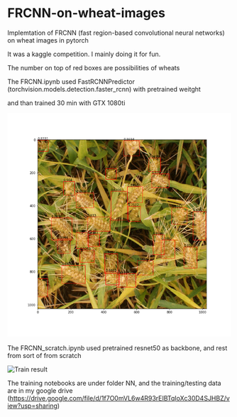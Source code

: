 # FRCNN-on-wheat-images

Implemtation of FRCNN (fast region-based convolutional neural networks) on wheat images in pytorch

It was a kaggle competition. I mainly doing it for fun. 

The number on top of red boxes are possibilities of wheats

The FRCNN.ipynb used FastRCNNPredictor (torchvision.models.detection.faster_rcnn) with pretrained weitght 

and than trained 30 min with GTX 1080ti 

![Train result](https://github.com/ShangChunLin/FRCNN-on-wheat-images/blob/main/FRCNN.png)

The FRCNN_scratch.ipynb used pretrained resnet50 as backbone, and rest from sort of from scratch

![Train result](tba)


The training notebooks are under folder NN, and the training/testing data are in my google drive (https://drive.google.com/file/d/1f7O0mVL6w4R93rEIBTqIoXc30D4SJHBZ/view?usp=sharing)
